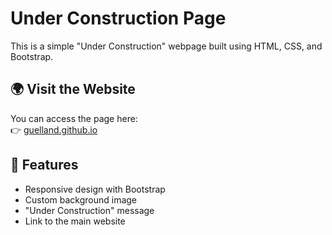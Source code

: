 # Under Construction Page

This is a simple "Under Construction" webpage built using HTML, CSS, and Bootstrap.

## 🌍 Visit the Website

You can access the page here:  
👉 [guelland.github.io](https://guelland.github.io//)

## 📌 Features

- Responsive design with Bootstrap  
- Custom background image  
- "Under Construction" message  
- Link to the main website  

